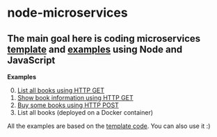 # node-microservices
The main goal here is coding microservices [template](./00-template) and [examples](./01-examples) using Node and JavaScript
---

**Examples**

0. [List all books using HTTP GET](./00-using-get)
1. [Show book information using HTTP GET](./01-using-get-with-params)
2. [Buy some books using HTTP POST](./02-using-post-with-params) 
3. List all books (deployed on a Docker container)

All the examples are based on the [template code](./00-template). You can also use it :)

